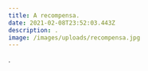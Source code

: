 ```yaml
---
title: A recompensa.
date: 2021-02-08T23:52:03.443Z
description: .
image: /images/uploads/recompensa.jpg
---
```

.